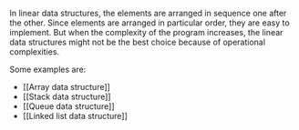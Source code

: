 In linear data structures, the elements are arranged in sequence one after the other. Since elements are arranged in particular order, they are easy to implement. But when the complexity of the program increases, the linear data structures might not be the best choice because of operational complexities.

Some examples are: 
- [[Array data structure]]
- [[Stack data structure]]
- [[Queue data structure]]
- [[Linked list data structure]]